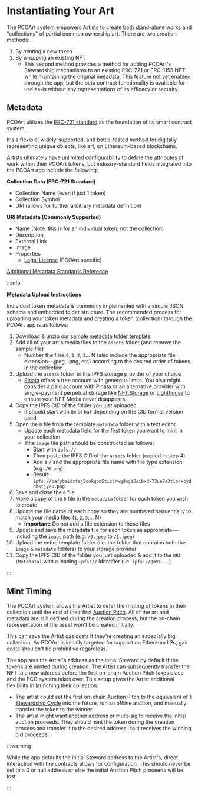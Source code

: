 # Instantiating Your Art

The PCOArt system empowers Artists to create both stand-alone works and "collections" of partial common ownership art. There are two creation methods:

1. By _minting_ a new token&#x20;
2. By _wrapping_ an existing NFT
   - This second method provides a method for adding PCOArt's Stewardship mechanisms to an existing ERC-721 or ERC-1155 NFT while maintaining the original metadata. This feature not yet enabled through the app, but the beta contract functionality is available for use as-is without any representations of its efficacy or security. 

## Metadata

PCOArt utilizes the [ERC-721 standard](https://ethereum.org/en/developers/docs/standards/tokens/erc-721/) as the foundation of its smart contract system.

It's a flexible, widely-supported, and battle-tested method for digitally representing unique objects, like art, on Ethereum-based blockchains.

Artists ultimately have unlimited configurability to define the attributes of work within their PCOArt tokens, but industry-standard fields integrated into the PCOArt app include the following: &#x20;

**Collection Data (ERC-721 Standard)**

- Collection Name (even if just 1 token)
- Collection Symbol
- URI (allows for further arbitrary metadata definition)

**URI Metadata (Commonly Supported)**

- Name (Note: this is for an individual token, not the collection)
- Description
- External Link
- Image
- Properties
  - [Legal License](legal-license) (PCOArt specific)

[Additional Metadata Standards Reference](https://docs.opensea.io/docs/metadata-standards)

:::info

**Metadata Upload Instructions**

Individual token metadata is commonly implemented with a simple JSON schema and embedded folder structure. The recommended process for uploading your token metadata and creating a token (collection) through the PCOArt app is as follows:

1. Download & unzip our [sample metadata folder template](https://nftstorage.link/ipfs/bafybeidxfej5cokgom5ticchwgdwge3sibxdk73ua7s3tlmrxcydhhktjy?filename=metadata.zip)
2. Add all of your art's media files to the `assets` folder (and remove the sample file)
   - Number the files `0`, `1`, `2`, `3`... N (also include the appropriate file extension--.jpeg, .png, etc) according to the desired order of tokens in the collection
3. Upload the `assets` folder to the IPFS storage provider of your choice
   - [Pinata](https://pinata.cloud/) offers a free account with generous limits. You also might consider a paid account with Pinata or an alternative provider with single-payment perpetual storage like [NFT.Storage](https://nft.storage/) or [Lighthouse](https://www.lighthouse.storage/) to ensure your NFT Media never disappears.
4. Copy the IPFS CID of the folder you just uploaded
   - It should start with `Qm` or `baf` depending on the CID format version used
5. Open the `0` file from the template `metadata` folder with a text editor
   - Update each metadata field for the first token you want to mint in your collection
   - Tthe `image` file path should be constructed as follows:
     - Start with `ipfs://`
     - Then paste the IPFS CID of the `assets` folder (copied in step 4)
     - Add a `/` and the appropriate file name with file type extension (e.g. `/0.png`)
     - Result: `ipfs://bafybeidxfej5cokgom5ticchwgdwge3sibxdk73ua7s3tlmrxcydhhktjy/0.png`
6. Save and close the `0` file
7. Make a copy of the `0` file in the `metadata` folder for each token you wish to create
8. Update the file name of each copy so they are numbered sequentially to match your media files (`1`, `2`, `3`,... N)
   - **Important:** Do not add a file extension to these files
9.  Update and save the metadata file for each token as appropriate—-including the `image` path (e.g. `/0.jpeg` to `/1.jpeg`)
10. Upload the entire template folder (i.e. the folder that contains both the `image` & `metadata` folders) to your storage provider
11. Copy the IPFS CID of the folder you just uploaded & add it to the `URI (Metadata)` with a leading `ipfs://` identifier (i.e. `ipfs://QmVL...`). 

:::

## Mint Timing

The PCOArt system allows the Artist to defer the minting of tokens in their collection until the end of their first [Auction Pitch](../auction-pitches). All of the art and metadata are still defined during the creation process, but the on-chain representation of the asset won't be created initially.&#x20;

This can save the Artist gas costs if they're creating an especially big collection. As PCOArt is initially targeted for support on Ethereum L2s, gas costs shouldn't be prohibitive regardless.&#x20;

The app sets the Artist's address as the initial Steward by default if the tokens are minted during creation. The Artist can subsequently transfer the NFT to a new address before the first on-chain Auction Pitch takes place and the PCO system takes over. This setup gives the Artist additional flexibility in launching their collection:

- The artist could set the first on-chain Auction Pitch to the equivalent of 1 [Stewardship Cycle](../pco-settings) into the future, run an offline auction, and manually transfer the token to the winner.
- The artist might want another address or multi-sig to receive the initial auction proceeds. They should mint the token during the creation process and transfer it to the desired address, so it receives the winning bid proceeds.  

:::warning

While the app defaults the initial Steward address to the Artist's, direct interaction with the contracts allows for configuration. This should never be set to a 0 or null address or else the initial Auction Pitch proceeds will be lost.

:::